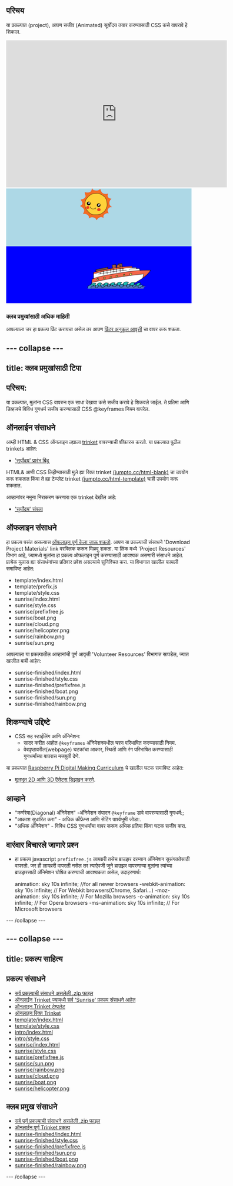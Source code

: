 ## परिचय

या प्रकल्पात (project), आपण सजीव (Animated) सूर्योदय तयार करण्यासाठी CSS कसे वापरावे हे शिकाल.

<div class="trinket">
  <iframe src="https://trinket.io/embed/html/abcc0284a3?outputOnly=true&start=result" width="600" height="400" frameborder="0" marginwidth="0" marginheight="0" allowfullscreen>
  </iframe>
  <img src="images/sunrise-final.png">
</div>

### क्लब प्रमुखांसाठी अधिक माहिती

आपल्याला जर हा प्रकल्प प्रिंट करायचा असेल तर आपण [प्रिंटर अनुकूल आवृत्ती](https://projects.raspberrypi.org/mr-IN/projects/sunrise/print) चा वापर करू शकता.

--- collapse ---
---
title: क्लब प्रमुखांसाठी टिपा
---

## परिचय:

या प्रकल्पात, मुलांना CSS वापरुन एक साधा देखावा कसे सजीव करावे हे शिकवले जाईल. ते प्रतिमा आणि डिव्हजचे विविध गुणधर्म सजीव करण्यासाठी CSS @keyframes नियम वापरेल.

## ऑनलाईन संसाधने

आम्ही HTML & CSS ऑनलाइन ल्ह्याला [trinket](https://trinket.io/) वापरण्याची शीफारस करतो. या प्रकल्पात पुढील trinkets आहेत:

+ ['सूर्योदय' प्रारंभ बिंदू](http://jumpto.cc/web-sunrise)

HTML& आणी CSS लिहीण्यासाठी मुले ह्या रिक्त trinket [(jumpto.cc/html-blank)](http://jumpto.cc/html-blank) चा उपयोग करू शकतात किंवा ते ह्या टेम्प्लेट trinket [(jumpto.cc/html-template)](http://jumpto.cc/html-template) चाही उपयोग करू शकतात.

आव्हानांवर नमुना निराकरण करणारा एक trinket देखील आहे:

+ ['सूर्योदय' संपला](https://trinket.io/html/abcc0284a3)

## ऑफलाइन संसाधने

हा प्रकल्प पसंत असल्यास [ऑफलाइन पूर्ण केला जाऊ शकतो](../offline.html). आपण या प्रकल्पाची संसाधने 'Download Project Materials' link वर​ क्लिक करून मिळवू शकता. या लिंक मध्ये 'Project Resources' विभाग आहे, ज्यामध्ये मुलांना हा प्रकल्प ऑफलाइन पूर्ण करण्यासाठी आवश्यक असणारी संसाधने आहेत. प्रत्येक मुलास ह्या संसाधंनांच्या प्रतिवार प्रवेश असल्याचे सुनिश्चित करा. या विभागात खालील फायली समाविष्ट आहेत:

+ template/index.html
+ template/prefix.js
+ template/style.css
+ sunrise/index.html
+ sunrise/style.css
+ sunrise/prefixfree.js
+ sunrise/boat.png
+ sunrise/cloud.png
+ sunrise/helicopter.png
+ sunrise/rainbow.png
+ sunrise/sun.png

आपल्याला या प्रकल्पातील आव्हानांची पूर्ण आवृत्ती 'Volunteer Resources' विभागात सापडेल, ज्यात खालील बाबी आहेत:

+ sunrise-finished/index.html
+ sunrise-finished/style.css
+ sunrise-finished/prefixfree.js
+ sunrise-finished/boat.png
+ sunrise-finished/sun.png
+ sunrise-finished/rainbow.png

## शिकण्याचे उद्दिष्टे

+ CSS सह स्टाईलिंग आणि अ‍ॅनिमेशन: 
    + सादर करीत आहोत `@keyframes` अ‍ॅनिमेशनमधील चरण परिभाषित करण्यासाठी नियम.
    + वेबपृष्ठावरील(webpage) घटकांचा आकार, स्थिती आणि रंग परिभाषित करण्यासाठी गुणधर्मांच्या वापरास मजबुती देणे.

या प्रकल्पात [Raspberry Pi Digital Making Curriculum](http://rpf.io/curriculum) चे खालील घटक समाविष्ट आहेत:

+ [मूलभूत 2D आणि 3D ऍसेटस् डिझाइन करणे](https://www.raspberrypi.org/curriculum/design/creator).

## आव्हाने

+ "कर्णरेषा(Diagonal) अ‍ॅनिमेशन" -अ‍ॅनिमेशन संपादन `@keyframe` डावे वापरण्यासाठी गुणधर्म:;
+ "आकाश सुधारित करा" - अधिक कीफ्रेम्स आणि सेटिंग पार्श्वभूमी जोडा:.
+ "अधिक अ‍ॅनिमेशन" - विविध CSS गुणधर्मांचा वापर करून अधिक प्रतिमा किंवा घटक सजीव करा. 

## वारंवार विचारले जाणारे प्रश्न

+ हा प्रकल्प javascript `prefixfree.js` लायब्ररी तसेच ब्राउझर दरम्यान अ‍ॅनिमेशन सुसंगततेसाठी वापरतो. जर ही लायब्ररी वापरली नसेल तर त्याऐवजी जुने ब्राउझर वापरणार्‍या मुलांना त्यांच्या ब्राउझरसाठी अ‍ॅनिमेशन घोषित करण्याची आवश्यकता असेल, उदाहरणार्थ:

    animation: sky 10s infinite;            //for all newer browsers
    -webkit-animation: sky 10s infinite;    // For Webkit browsers(Chrome, Safari...)
    -moz-animation: sky 10s infinite;       // For Mozilla browsers
    -o-animation: sky 10s infinite;         // For Opera browsers
    -ms-animation: sky 10s infinite;        // For Microsoft browsers 
    

--- /collapse ---

--- collapse ---
---
title: प्रकल्प साहित्य
---

## प्रकल्प संसाधने

+ [सर्व प्रकल्पाची संसाधने असलेली .zip फाइल](https://github.com/raspberrypilearning/sunrise/raw/master/mr-IN/resources/sunrise-project-resources.zip)
+ [ऑनलाईन Trinket ज्यामध्ये सर्व 'Sunrise' प्रकल्प संसाधने आहेत](http://jumpto.cc/web-sunrise)
+ [ऑनलाइन Trinket टेम्पलेट](http://jumpto.cc/trinket-template)
+ [ऑनलाइन रिक्त Trinket](http://jumpto.cc/trinket-blank)
+ [template/index.html](https://github.com/raspberrypilearning/sunrise/raw/master/mr-IN/resources/template-index.html)
+ [template/style.css](https://github.com/raspberrypilearning/sunrise/raw/master/mr-IN/resources/template-style.css)
+ [intro/index.html](https://github.com/raspberrypilearning/sunrise/raw/master/mr-IN/resources/intro-index.html)
+ [intro/style.css](https://github.com/raspberrypilearning/sunrise/raw/master/mr-IN/resources/intro-style.css)
+ [sunrise/index.html](https://github.com/raspberrypilearning/sunrise/raw/master/mr-IN/resources/sunrise-index.html)
+ [sunrise/style.css](https://github.com/raspberrypilearning/sunrise/raw/master/mr-IN/resources/sunrise-style.css)
+ [sunrise/prefixfree.js](https://github.com/raspberrypilearning/sunrise/raw/master/mr-IN/resources/sunrise-prefixfree.js)
+ [sunrise/sun.png](https://github.com/raspberrypilearning/sunrise/raw/master/mr-IN/resources/sunrise-sun.png)
+ [sunrise/rainbow.png](https://github.com/raspberrypilearning/sunrise/raw/master/mr-IN/resources/sunrise-rainbow.png)
+ [sunrise/cloud.png](https://github.com/raspberrypilearning/sunrise/raw/master/mr-IN/resources/sunrise-cloud.png)
+ [sunrise/boat.png](https://github.com/raspberrypilearning/sunrise/raw/master/mr-IN/resources/sunrise-boat.png)
+ [sunrise/helicopter.png](https://github.com/raspberrypilearning/sunrise/raw/master/mr-IN/resources/sunrise-helicopter.png)

## क्लब प्रमुख संसाधने

+ [सर्व पूर्ण प्रकल्पाची संसाधने असलेली .zip फाइल](https://github.com/raspberrypilearning/sunrise/raw/master/mr-IN/resources/sunrise-volunteer-resources.zip)
+ [ऑनलाईन पूर्ण Trinket प्रकल्प](https://trinket.io/html/abcc0284a3)
+ [sunrise-finished/index.html](https://github.com/raspberrypilearning/sunrise/raw/master/mr-IN/resources/sunrise-finished-index.html)
+ [sunrise-finished/style.css](https://github.com/raspberrypilearning/sunrise/raw/master/mr-IN/resources/sunrise-finished-style.css)
+ [sunrise-finished/prefixfree.js](https://github.com/raspberrypilearning/sunrise/raw/master/mr-IN/resources/sunrise-finished-prefixfree.js)
+ [sunrise-finished/sun.png](https://github.com/raspberrypilearning/sunrise/raw/master/mr-IN/resources/sunrise-finished-sun.png)
+ [sunrise-finished/boat.png](https://github.com/raspberrypilearning/sunrise/raw/master/mr-IN/resources/sunrise-finished-boat.png)
+ [sunrise-finished/rainbow.png](https://github.com/raspberrypilearning/sunrise/raw/master/mr-IN/resources/sunrise-finished-rainbow.png)

--- /collapse ---